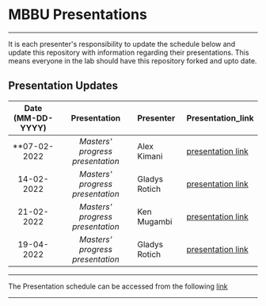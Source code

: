 # MBBU Presentations
---
It is each presenter's responsibility to update the schedule below and update this repository with information regarding their presentations. This means everyone in the lab should have this repository forked and upto date.

Presentation Updates
---

Date (MM-DD-YYYY)| Presentation | Presenter | Presentation_link
:---: | :---: | :--- | :---
**07-02-2022|*Masters' progress presentation* | Alex Kimani | [presentation link](https://outlook.office.com/mail/sentitems/id/AAQkAGUzNzdkY2VhLWI0N2YtNDRhZi1hY2U2LTc2NzBiYWFiNWFkYQAQANIRfz16C2NLqkf38mA0Sow%3D)
14-02-2022|*Masters' progress presentation* | Gladys Rotich | [presentation link](https://docs.google.com/presentation/d/1M_HgDDwP5mKZK8QROmnaRUmdvoBWaMI6pQyQu-PBYhg/edit#slide=id.p17)
21-02-2022| *Masters' progress presentation* | Ken Mugambi | [presentation link](https://docs.google.com/presentation/d/1I97TP_5aiwZx5R-V2z7zT0IJu_hterug7QCmIL9iNSE/edit?usp=sharing)
19-04-2022|*Masters' progress presentation* | Gladys Rotich | [presentation link](https://docs.google.com/presentation/d/1pwb3xoFLiXjtNEn3Jzt2qOMJ26awJKssEVjjMVeAAiA/edit#slide=id.p1)
---

The Presentation schedule can be accessed from the following [link](https://docs.google.com/spreadsheets/d/1_xYYt2pVfw8A21Ati0jGCfqVCd8KBasr-M3TjmophVA/edit#gid=683311151)


---
